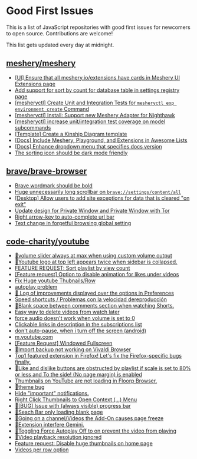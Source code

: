 # Good First Issues

This is a list of JavaScript repositories with good first issues for newcomers to open source. Contributions are welcome!

This list gets updated every day at midnight.

## [meshery/meshery](https://github.com/meshery/meshery)

- [[UI] Ensure that all meshery.io/extensions have cards in Meshery UI Extensions page](https://github.com/meshery/meshery/issues/13623)
- [Add support for sort by count for database table in settings registry page](https://github.com/meshery/meshery/issues/13958)
- [[mesheryctl] Create Unit and Integration Tests for `mesheryctl exp environment create` Command](https://github.com/meshery/meshery/issues/12138)
- [[mesheryctl] Install: Support new Meshery Adapter for Nighthawk](https://github.com/meshery/meshery/issues/10371)
- [[mesheryctl] increase unit/integration test coverage on model subcommands](https://github.com/meshery/meshery/issues/14042)
- [[Template] Create a Kinship Diagram template](https://github.com/meshery/meshery/issues/12452)
- [[Docs] Include Meshery, Playground, and Extensions in Awesome Lists](https://github.com/meshery/meshery/issues/13426)
- [[Docs] Enhance dropdown menu that specifies docs version](https://github.com/meshery/meshery/issues/9227)
- [The sorting icon should be dark mode friendly](https://github.com/meshery/meshery/issues/13306)

## [brave/brave-browser](https://github.com/brave/brave-browser)

- [Brave wordmark should be bold](https://github.com/brave/brave-browser/issues/41637)
- [Huge unnecessarily long scrollbar on `brave://settings/content/all`](https://github.com/brave/brave-browser/issues/44696)
- [[Desktop] Allow users to add site exceptions for data that is cleared "on exit"](https://github.com/brave/brave-browser/issues/10493)
- [Update design for Private Window and Private Window with Tor](https://github.com/brave/brave-browser/issues/44909)
- [Right arrow-key to auto-complete url bar](https://github.com/brave/brave-browser/issues/44927)
- [Text change in forgetful browsing global setting](https://github.com/brave/brave-browser/issues/30163)

## [code-charity/youtube](https://github.com/code-charity/youtube)

- [🐞volume slider always at max when using custom volume output](https://github.com/code-charity/youtube/issues/2899)
- [🐞Youtube logo at top left appears twice when sidebar is collapsed.](https://github.com/code-charity/youtube/issues/2939)
- [FEATURE REQUEST: Sort playlist by view count](https://github.com/code-charity/youtube/issues/2927)
- [[Feature request] Option to disable animation for likes under videos](https://github.com/code-charity/youtube/issues/2943)
- [Fix Huge youtube Thubnails/Row](https://github.com/code-charity/youtube/issues/2945)
- [autoplay problem](https://github.com/code-charity/youtube/issues/2042)
- [🐞 Log of improvements displayed over the options in Preferences](https://github.com/code-charity/youtube/issues/2918)
- [Speed shortcuts / Problemas con la velocidad dereproducción](https://github.com/code-charity/youtube/issues/2942)
- [🐞Blank space between comments section when watching Shorts.](https://github.com/code-charity/youtube/issues/2940)
- [Easy way to delete videos from watch later](https://github.com/code-charity/youtube/issues/231)
- [force audio doesn't work when volume is set to 0](https://github.com/code-charity/youtube/issues/2257)
- [Clickable links in description in the subscriptions list](https://github.com/code-charity/youtube/issues/48)
- [don't auto-pause, when i turn off the screen (android)](https://github.com/code-charity/youtube/issues/2937)
- [m.youtube.com](https://github.com/code-charity/youtube/issues/2933)
- [[Feature Request] Windowed Fullscreen](https://github.com/code-charity/youtube/issues/2877)
- [🐞Import backup not working on Vivaldi Browser](https://github.com/code-charity/youtube/issues/2934)
- [Top1 featured extension in Firefox!  Let's fix the Firefox-specific bugs finally.](https://github.com/code-charity/youtube/issues/2930)
- [🐞Like and dislike buttons are obstructed by playlist if scale is set to 80% or less and To the side! (No page margin) is enabled](https://github.com/code-charity/youtube/issues/2929)
- [Thumbnails on YouTube are not loading in Floorp Browser.](https://github.com/code-charity/youtube/issues/2310)
- [🐞theme bug](https://github.com/code-charity/youtube/issues/2907)
- [Hide "important" notifications.](https://github.com/code-charity/youtube/issues/2839)
- [Right Click Thumbnails to Open Context (...) Menu](https://github.com/code-charity/youtube/issues/2926)
- [🐞[BUG] Issue with (always visible) progress bar](https://github.com/code-charity/youtube/issues/2896)
- [🐞Seach Bar only loading blank page](https://github.com/code-charity/youtube/issues/2923)
- [🐞Going on a channel/Videos the Add-On causes page freeze](https://github.com/code-charity/youtube/issues/2699)
- [🐞Extension interfere Gemini.](https://github.com/code-charity/youtube/issues/2921)
- [🐞Toggling Force Autoplay Off to on prevent the video from playing](https://github.com/code-charity/youtube/issues/2919)
- [🐞Video playback resolution ignored](https://github.com/code-charity/youtube/issues/2920)
- [Feature request: Disable huge thumbnails on home page](https://github.com/code-charity/youtube/issues/2904)
- [Videos per row option](https://github.com/code-charity/youtube/issues/2905)

